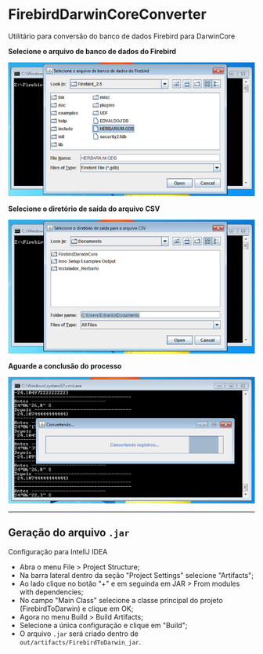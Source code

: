 # FirebirdDarwinCoreConverter

Utilitário para conversão do banco de dados Firebird para DarwinCore

**Selecione o arquivo de banco de dados do Firebird**

![select-firebird-database](./assets/select-firebird-database.png)

**Selecione o diretório de saída do arquivo CSV**

![select-output-directory](./assets/select-output-directory.png)

**Aguarde a conclusão do processo**

![converting-window](./assets/converting-window.png)

---

## Geração do arquivo `.jar`

Configuração para IntellJ IDEA

- Abra o menu File > Project Structure;
- Na barra lateral dentro da seção "Project Settings" selecione "Artifacts";
- Ao lado clique no botão "+" e em seguinda em JAR > From modules with dependencies;
- No campo "Main Class" selecione a classe principal do projeto (FirebirdToDarwin) e clique em OK;
- Agora no menu Build > Build Artifacts;
- Selecione a única configuração e clique em "Build";
- O arquivo `.jar` será criado dentro de `out/artifacts/FirebirdToDarwin_jar`.
